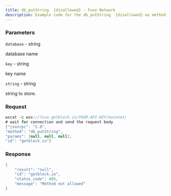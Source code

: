 ```yaml
---
title: db_putString  {disallowed} - Fuse Network
description: Example code for the db_putString  {disallowed} ws method. Сomplete guide on how to use db_putString  {disallowed} ws in GetBlock.io Web3 documentation.
---
```


### Parameters


`database` - string

database name

`key` - string

key name

`string` - string

string to store.

### Request

``` java
wscat -c wss://fuse.getblock.io/YOUR-API-KEY/mainnet/ 
# wait for connection and send the request body 
{"jsonrpc": "2.0",
"method": "db_putString",
"params": [null, null, null],
"id": "getblock.io"}
```

###  Response

``` java
{
    "result": "null",
    "id": "getblock.io",
    "status_code": 405,
    "message": "Method not allowed"
}
```

